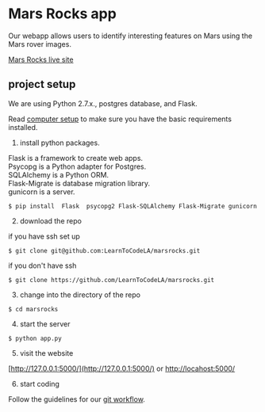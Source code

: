 # Mars Rocks app

Our webapp allows users to identify interesting features on Mars using the Mars rover images.

[Mars Rocks live site](https://marsrocks.herokuapp.com/)


## project setup

We are using Python 2.7.x., postgres database, and Flask.

Read [computer setup](https://github.com/LearnToCodeLA/marsrocks/wiki/Computer-setup) to make sure you have the basic requirements installed.

1) install python packages.

Flask is a framework to create web apps.  
Psycopg is a Python adapter for Postgres.  
SQLAlchemy is a Python ORM.  
Flask-Migrate is database migration library.  
gunicorn is a server.  
```
$ pip install  Flask  psycopg2 Flask-SQLAlchemy Flask-Migrate gunicorn
```

2) download the repo

if you have ssh set up
```
$ git clone git@github.com:LearnToCodeLA/marsrocks.git
```

if you don't have ssh
```
$ git clone https://github.com/LearnToCodeLA/marsrocks.git
```

3) change into the directory of the repo

```
$ cd marsrocks
```

4) start the server

```
$ python app.py
```

5) visit the website

[http://127.0.0.1:5000/](http://127.0.0.1:5000/) or [http://locahost:5000/](http://locahost:5000/)

6) start coding

Follow the guidelines for our [git workflow](https://github.com/LearnToCodeLA/marsrocks/wiki/Github-workflow).

